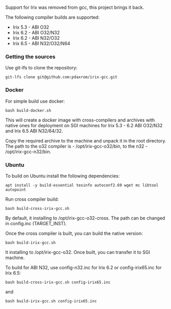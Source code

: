 Support for Irix was removed from gcc, this project brings it back.

The following compiler builds are supported:

- Irix 5.3 - ABI O32
- Irix 6.2 - ABI O32/N32
- Irix 6.2 - ABI N32/O32
- Irix 6.5 - ABI N32/O32/N64

### Getting the sources

Use git-lfs to clone the repository:

```git-lfs clone git@github.com:pdaxrom/irix-gcc.git```

### Docker

For simple build use docker:

```bash build-docker.sh```

This will create a docker image with cross-compilers and archives with native ones for deployment on SGI machines for Irix 5.3 - 6.2 ABI O32/N32 and Irix 6.5 ABI N32/64/32.

Copy the required archive to the machine and unpack it in the root directory. The path to the o32 compiler is - /opt/irix-gcc-o32/bin, to the n32 - /opt/irix-gcc-n32/bin.

### Ubuntu

To build on Ubuntu install the following dependencies:

```apt install -y build-essential texinfo autoconf2.69 wget mc libtool autopoint```

Run cross compiler build:

```bash build-cross-irix-gcc.sh```

By default, it installing to /opt/irix-gcc-o32-cross. The path can be changed in config.inc (TARGET_INST).

Once the cross compiler is built, you can build the native version:

```bash build-irix-gcc.sh```

It installing to /opt/irix-gcc-o32. Once built, you can transfer it to SGI machine.

To build for ABI N32, use config-n32.inc for Irix 6.2 or config-irix65.inc for Irix 6.5:

```bash build-cross-irix-gcc.sh config-irix65.inc```

and

```bash build-irix-gcc.sh config-irix65.inc```
